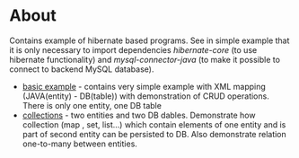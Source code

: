 # About
Contains example of hibernate based programs. See in simple example that it is only necessary to import dependencies
 _hibernate-core_ (to use hibernate functionality) and _mysql-connector-java_ (to make it possible to connect to
  backend MySQL database). 

* [basic example](simple/README.md) - contains very simple example with XML mapping (JAVA(entity) - DB(table)) with
 demonstration of CRUD operations. There is only one entity, one DB table
* [collections](hibernate-collections/README.md) - two entities and two DB dables. Demonstrate how collection (map
, set, list...) which contain elements of one entity and is part of second entity can be persisted to DB. Also
 demonstrate relation one-to-many between entities.


